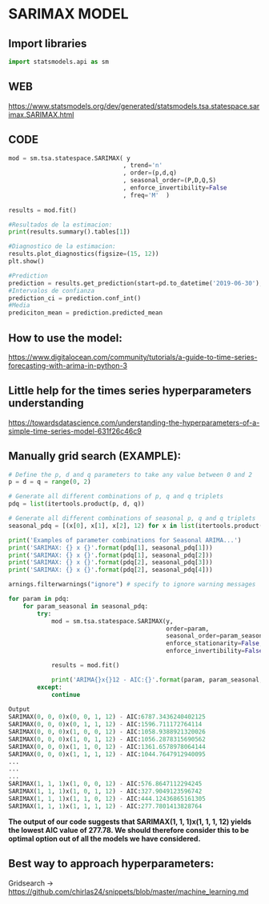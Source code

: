 # SARIMAX MODEL

## Import libraries
```python
import statsmodels.api as sm
```

## WEB
https://www.statsmodels.org/dev/generated/statsmodels.tsa.statespace.sarimax.SARIMAX.html

## CODE
```python
mod = sm.tsa.statespace.SARIMAX( y
                                , trend='n'
                                , order=(p,d,q)
                                , seasonal_order=(P,D,Q,S)
                                , enforce_invertibility=False
                                , freq='M'  )
                                
results = mod.fit()

#Resultados de la estimacion:
print(results.summary().tables[1])

#Diagnostico de la estimacion:
results.plot_diagnostics(figsize=(15, 12))
plt.show()

#Prediction
prediction = results.get_prediction(start=pd.to_datetime('2019-06-30'),end=pd.to_datetime('2020-02-29'))
#Intervalos de confianza
prediction_ci = prediction.conf_int()
#Media
prediciton_mean = prediction.predicted_mean
```

## How to use the model:
https://www.digitalocean.com/community/tutorials/a-guide-to-time-series-forecasting-with-arima-in-python-3

## Little help for the times series hyperparameters understanding
https://towardsdatascience.com/understanding-the-hyperparameters-of-a-simple-time-series-model-631f26c46c9

## Manually grid search (EXAMPLE):
```python
# Define the p, d and q parameters to take any value between 0 and 2
p = d = q = range(0, 2)

# Generate all different combinations of p, q and q triplets
pdq = list(itertools.product(p, d, q))

# Generate all different combinations of seasonal p, q and q triplets
seasonal_pdq = [(x[0], x[1], x[2], 12) for x in list(itertools.product(p, d, q))]

print('Examples of parameter combinations for Seasonal ARIMA...')
print('SARIMAX: {} x {}'.format(pdq[1], seasonal_pdq[1]))
print('SARIMAX: {} x {}'.format(pdq[1], seasonal_pdq[2]))
print('SARIMAX: {} x {}'.format(pdq[2], seasonal_pdq[3]))
print('SARIMAX: {} x {}'.format(pdq[2], seasonal_pdq[4]))

arnings.filterwarnings("ignore") # specify to ignore warning messages

for param in pdq:
    for param_seasonal in seasonal_pdq:
        try:
            mod = sm.tsa.statespace.SARIMAX(y,
                                            order=param,
                                            seasonal_order=param_seasonal,
                                            enforce_stationarity=False,
                                            enforce_invertibility=False)

            results = mod.fit()

            print('ARIMA{}x{}12 - AIC:{}'.format(param, param_seasonal, results.aic))
        except:
            continue
            
Output
SARIMAX(0, 0, 0)x(0, 0, 1, 12) - AIC:6787.3436240402125
SARIMAX(0, 0, 0)x(0, 1, 1, 12) - AIC:1596.711172764114
SARIMAX(0, 0, 0)x(1, 0, 0, 12) - AIC:1058.9388921320026
SARIMAX(0, 0, 0)x(1, 0, 1, 12) - AIC:1056.2878315690562
SARIMAX(0, 0, 0)x(1, 1, 0, 12) - AIC:1361.6578978064144
SARIMAX(0, 0, 0)x(1, 1, 1, 12) - AIC:1044.7647912940095
...
...
...
SARIMAX(1, 1, 1)x(1, 0, 0, 12) - AIC:576.8647112294245
SARIMAX(1, 1, 1)x(1, 0, 1, 12) - AIC:327.9049123596742
SARIMAX(1, 1, 1)x(1, 1, 0, 12) - AIC:444.12436865161305
SARIMAX(1, 1, 1)x(1, 1, 1, 12) - AIC:277.7801413828764 
```
**The output of our code suggests that SARIMAX(1, 1, 1)x(1, 1, 1, 12) yields the lowest AIC value of 277.78. We should therefore consider this to be optimal option out of all the models we have considered.**

## Best way to approach hyperparameters:
Gridsearch -> https://github.com/chirlas24/snippets/blob/master/machine_learning.md
